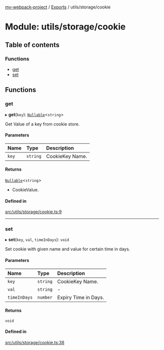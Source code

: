[my-webpack-project](../README.md) / [Exports](../modules.md) / utils/storage/cookie

# Module: utils/storage/cookie

## Table of contents

### Functions

- [get](utils_storage_cookie.md#get)
- [set](utils_storage_cookie.md#set)

## Functions

### get

▸ **get**(`key`): [`Nullable`](interface_placedata._internal_.md#nullable)<`string`\>

Get Value of a key from cookie store.

#### Parameters

| Name | Type | Description |
| :------ | :------ | :------ |
| `key` | `string` | CookieKey Name. |

#### Returns

[`Nullable`](interface_placedata._internal_.md#nullable)<`string`\>

- CookieValue.

#### Defined in

[src/utils/storage/cookie.ts:9](https://github.com/hitendrarao/location/blob/6f44bad/src/utils/storage/cookie.ts#L9)

___

### set

▸ **set**(`key`, `val`, `timeInDays`): `void`

Set cookie with given name and value for certain time in days.

#### Parameters

| Name | Type | Description |
| :------ | :------ | :------ |
| `key` | `string` | CookieKey Name. |
| `val` | `string` | - |
| `timeInDays` | `number` | Expiry Time in Days. |

#### Returns

`void`

#### Defined in

[src/utils/storage/cookie.ts:38](https://github.com/hitendrarao/location/blob/6f44bad/src/utils/storage/cookie.ts#L38)
